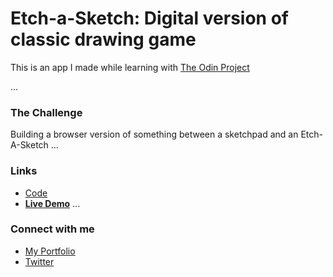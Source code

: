
# Etch-a-Sketch: Digital version of classic drawing game

This is an app I made while learning with [The Odin Project](https://www.theodinproject.com/paths/foundations/courses/foundations/lessons/etch-a-sketch-project)

...
### The Challenge
Building a browser version of something between a sketchpad and an Etch-A-Sketch
...
### Links
- [Code](https://github.com/Tanay-J/Etch-a-Sketch)
- **[Live Demo](https://tanay-j.github.io/Etch-a-Sketch/)**
...
### Connect with me

- [My Portfolio](https://tanayj.netlify.app) 
- [Twitter](https://twitter.com/tanayj9)

